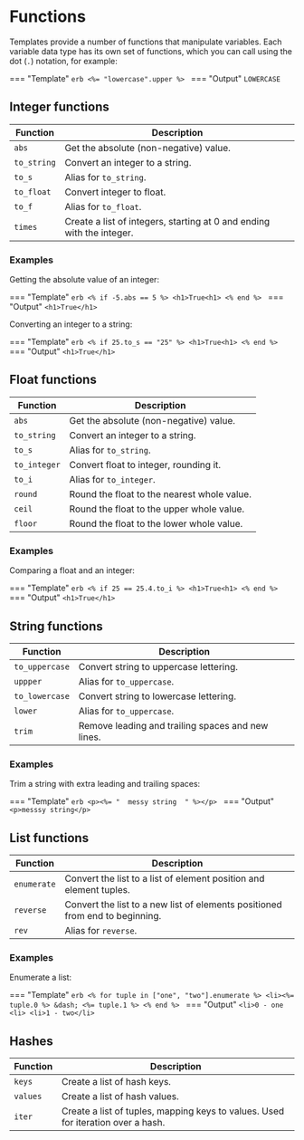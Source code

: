 # Functions

Templates provide a number of functions that manipulate variables. Each variable data type has its own set of functions, which you can call using the dot (`.`) notation, for example:

=== "Template"
    ```erb
    <%= "lowercase".upper %>
    ```
=== "Output"
    ```
    LOWERCASE
    ```

## Integer functions

| Function | Description |
|----------|-------------|
| `abs` | Get the absolute (non-negative) value. |
| `to_string` | Convert an integer to a string. |
| `to_s` | Alias for `to_string`. |
| `to_float` | Convert integer to float. |
| `to_f` | Alias for `to_float`. |
| `times` | Create a list of integers, starting at 0 and ending with the integer. |

### Examples

Getting the absolute value of an integer:

=== "Template"
    ```erb
    <% if -5.abs == 5 %>
    <h1>True<h1>
    <% end %>
    ```
=== "Output"
    ```
    <h1>True</h1>
    ```

Converting an integer to a string:

=== "Template"
    ```erb
    <% if 25.to_s == "25" %>
    <h1>True<h1>
    <% end %>
    ```
=== "Output"
    ```
    <h1>True</h1>
    ```

## Float functions

| Function | Description |
|----------|-------------|
| `abs` | Get the absolute (non-negative) value. |
| `to_string` | Convert an integer to a string. |
| `to_s` | Alias for `to_string`. |
| `to_integer` | Convert float to integer, rounding it. |
| `to_i` | Alias for `to_integer`. |
| `round` | Round the float to the nearest whole value. |
| `ceil` | Round the float to the upper whole value. |
| `floor` | Round the float to the lower whole value. |

### Examples

Comparing a float and an integer:

=== "Template"
    ```erb
    <% if 25 == 25.4.to_i %>
    <h1>True<h1>
    <% end %>
    ```
=== "Output"
    ```
    <h1>True</h1>
    ```

## String functions

| Function | Description |
|----------|-------------|
| `to_uppercase` | Convert string to uppercase lettering. |
| `uppper` | Alias for `to_uppercase`. |
| `to_lowercase` | Convert string to lowercase lettering. |
| `lower` | Alias for `to_uppercase`. |
| `trim` | Remove leading and trailing spaces and new lines. |

### Examples

Trim a string with extra leading and trailing spaces:

=== "Template"
    ```erb
    <p><%= "  messy string  " %></p>
    ```
=== "Output"
    ```
    <p>messsy string</p>
    ```

## List functions

| Function | Description |
|----------|-------------|
| `enumerate` | Convert the list to a list of element position and element tuples. |
| `reverse` | Convert the list to a new list of elements positioned from end to beginning. |
| `rev` | Alias for `reverse`. |

### Examples

Enumerate a list:

=== "Template"
    ```erb
    <% for tuple in ["one", "two"].enumerate %>
    <li><%= tuple.0 %> &dash; <%= tuple.1 %>
    <% end %>
    ```
=== "Output"
    ```
    <li>0 - one <li>
    <li>1 - two</li>
    ```

## Hashes

| Function | Description |
|----------|-------------|
| `keys` | Create a list of hash keys. |
| `values` | Create a list of hash values. |
| `iter` | Create a list of tuples, mapping keys to values. Used for iteration over a hash. |
